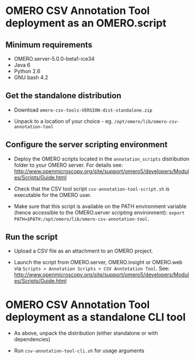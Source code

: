 # OMERO CSV Annotation Tool deployment as an OMERO.script


## Minimum requirements

- OMERO.server-5.0.0-beta1-ice34
- Java 6
- Python 2.6
- GNU bash 4.2


## Get the standalone distribution

- Download `omero-csv-tools-VERSION-dist-standalone.zip`

- Unpack to a location of your choice - eg. `/opt/omero/lib/omero-csv-annotation-tool`


## Configure the server scripting environment

- Deploy the OMERO scripts located in the `annotation_scripts` distribution folder to your OMERO server.
  For details see: http://www.openmicroscopy.org/site/support/omero5/developers/Modules/Scripts/Guide.html

- Check that the CSV tool script `csv-annotation-tool-script.sh` is executable for the OMERO user.

- Make sure that this script is available on the PATH environment variable (hence accessible to the
  OMERO.server scripting environment): `export PATH=$PATH:/opt/omero/lib/omero-csv-annotation-tool`.


## Run the script

- Upload a CSV file as an attachment to an OMERO project.

- Launch the script from OMERO.server, OMERO.insight or OMERO.web via
  `Scripts > Annotation Scripts > CSV Anntotation Tool`.
  See: http://www.openmicroscopy.org/site/support/omero5/developers/Modules/Scripts/Guide.html


# OMERO CSV Annotation Tool deployment as a standalone CLI tool

- As above, unpack the distribution (either standalone or with dependencies)

- Run `csv-annotation-tool-cli.sh` for usage arguments
